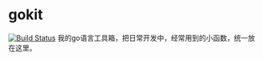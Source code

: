 # gokit
[![Build Status](https://www.travis-ci.org/aQuaYi/GoKit.svg?branch=master)](https://www.travis-ci.org/aQuaYi/GoKit)
我的go语言工具箱，把日常开发中，经常用到的小函数，统一放在这里。
